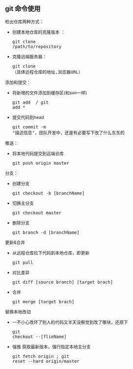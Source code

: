 ## git 命令使用

 检出仓库两种方式：

* 创建本地仓库的克隆版本 ：<pre>git clone /path/to/repository</pre>
* 克隆远端服务器： <pre>git clone （具体远程仓库的地址,浏览器URL）</pre>

添加和提交：

* 将新增的文件添加到缓存区(和svn一样) <pre>git add <filename> /  git add * </pre>
* 提交代码到head <pre>git commit -m "描述信息"，团队开发中，还是有必要写下改了什么东东的</pre>

推送：

* 将本地代码提交到远端仓库 <pre>git push origin master</pre>

分支：

* 创建分支 <pre>git checkout -b [branchName]</pre> 
* 切换主分支 <pre>git checkout master</pre>
* 删除分支 <pre>git branch -d [branchName]</pre>

更新&合并

* 从远程仓库拉下代码到本地仓库，即更新 <pre>git pull</pre>
* 对比差异  <pre>git diff [source_branch] [target_brach] </pre>
* 合并 <pre>git merge [target_brach]</pre>

替换本地改动
* 一不小心改坏了别人的代码又半天没察觉到改了哪块，还原下 <pre>git checkout --[flieName]</pre>
* 强推 获取最新版本，强行指定本地主分支 <pre>git fetch origin ; git reset --hard origin/master</pre>